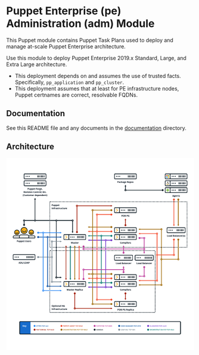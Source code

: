 # Puppet Enterprise (pe) Administration (adm) Module

This Puppet module contains Puppet Task Plans used to deploy and manage at-scale Puppet Enterprise architecture.

Use this module to deploy Puppet Enterprise 2019.x Standard, Large, and Extra Large architecture.

* This deployment depends on and assumes the use of trusted facts. Specifically, `pp_application` and `pp_cluster`.
* This deployment assumes that at least for PE infrastructure nodes, Puppet certnames are correct, resolvable FQDNs.

## Documentation

See this README file and any documents in the [documentation](documentation) directory.

## Architecture

![architecture](documentation/images/architecture.png)
